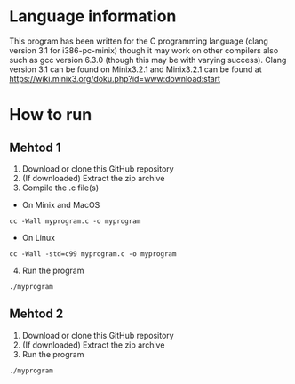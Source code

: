# Language information 
This program has been written for the C programming language (clang version 3.1 for i386-pc-minix) though it may work on other compilers also such as gcc version 6.3.0 (though this may be with varying success). Clang version 3.1 can be found on Minix3.2.1 and Minix3.2.1 can be found at https://wiki.minix3.org/doku.php?id=www:download:start 
# How to run 
## Mehtod 1
1. Download or clone this GitHub repository 
2. (If downloaded) Extract the zip archive
3. Compile the .c file(s)
- On Minix and MacOS
```
cc -Wall myprogram.c -o myprogram
```
- On Linux
```
cc -Wall -std=c99 myprogram.c -o myprogram
```
4. Run the program 
```
./myprogram
```
## Mehtod 2
1. Download or clone this GitHub repository 
2. (If downloaded) Extract the zip archive
3. Run the program 
```
./myprogram
```
